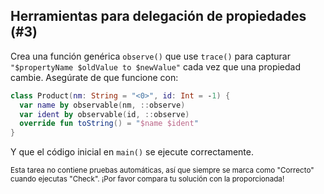 ## Herramientas para delegación de propiedades (#3)

Crea una función genérica `observe()` que use `trace()` para capturar
`"$propertyName $oldValue to $newValue"` cada vez que una propiedad cambie. Asegúrate
de que funcione con:

```kotlin
class Product(nm: String = "<0>", id: Int = -1) {
  var name by observable(nm, ::observe)
  var ident by observable(id, ::observe)
  override fun toString() = "$name $ident"
}
```

Y que el código inicial en `main()` se ejecute correctamente.

<sub> Esta tarea no contiene pruebas automáticas,
así que siempre se marca como "Correcto" cuando ejecutas "Check".
¡Por favor compara tu solución con la proporcionada! </sub>